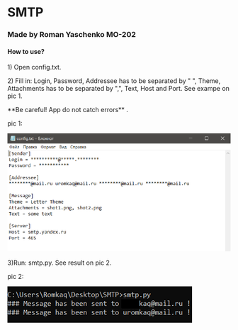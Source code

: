 # SMTP
### Made by Roman Yaschenko MO-202

#### <p>How to use?
<p>1) Open config.txt.
<p>2) Fill in: Login, Password, Addressee has to be separated by " ", Theme, Attachments has to be separated by ",", Text, Host and Port. See exampe on pic 1.
<p>**Be careful! App do not catch errors** .

<p>pic 1:

![Image alt](https://github.com/rq-dev/SMTP/blob/master/shot2.png)

<p>3)Run: smtp.py. See result on pic 2.
<p>
pic 2:

![Image alt](https://github.com/rq-dev/SMTP/blob/master/shot1.png)
